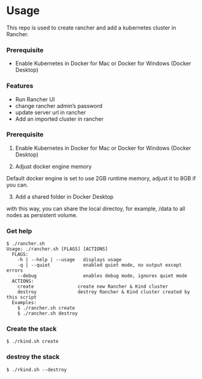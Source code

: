 # Usage

This repo is used to create rancher and add a kubernetes cluster in Rancher.

### Prerequisite

* Enable Kubernetes in Docker for Mac or Docker for Windows (Docker Desktop)

### Features

* Run Rancher UI
* change rancher admin’s password
* update server url in rancher
* Add an imported cluster in rancher

### Prerequisite

1) Enable Kubernetes in Docker for Mac or Docker for Windows (Docker Desktop)

2) Adjust docker engine memory

Default docker engine is set to use 2GB runtime memory, adjust it to 8GB if you can.

3) Add a shared folder in Docker Desktop

with this way, you can share the local directoy, for example, /data to all nodes as persistent volume.

### Get help

```
$ ./rancher.sh
Usage: ./rancher.sh [FLAGS] [ACTIONS]
  FLAGS:
    -h | --help | --usage   displays usage
    -q | --quiet            enabled quiet mode, no output except errors
    --debug                 enables debug mode, ignores quiet mode
  ACTIONS:
    create                create new Rancher & Kind cluster
    destroy               destroy Rancher & Kind cluster created by this script
  Examples:
    $ ./rancher.sh create
    $ ./rancher.sh destroy

```

### Create the stack

```
$ ./rkind.sh create
```

### destroy the stack

```
$ ./rkind.sh --destroy
```
